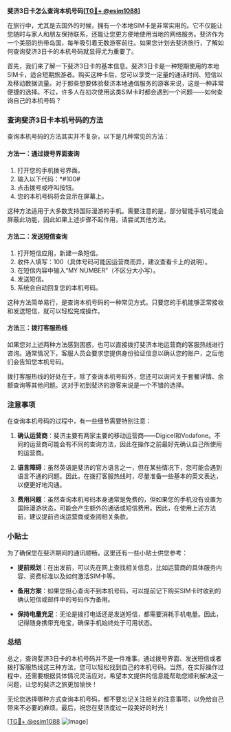 **斐济3日卡怎么查询本机号码[[TG💪+ @esim1088](https://t.me/s/esim1088)]**

在旅行中，尤其是去国外的时候，拥有一个本地SIM卡是非常实用的。它不仅能让您随时与家人和朋友保持联系，还能让您更方便地使用当地的网络服务。斐济作为一个美丽的热带岛国，每年吸引着无数游客前往。如果您计划去斐济旅行，了解如何查询斐济3日卡的本机号码就显得尤为重要了。

首先，我们来了解一下斐济3日卡的基本信息。斐济3日卡是一种短期使用的本地SIM卡，适合短期旅游者。购买这种卡后，您可以享受一定量的通话时间、短信以及移动数据流量。对于那些想要体验斐济本地通信服务的游客来说，这是一种非常便捷的选择。不过，许多人在初次使用这类SIM卡时都会遇到一个问题——如何查询自己的本机号码？

### 查询斐济3日卡本机号码的方法

查询本机号码的方法其实并不复杂，以下是几种常见的方法：

#### 方法一：通过拨号界面查询
1. 打开您的手机拨号界面。
2. 输入以下代码：*#100#
3. 点击拨号或呼叫按钮。
4. 您的本机号码将会显示在屏幕上。

这种方法适用于大多数支持国际漫游的手机。需要注意的是，部分智能手机可能会屏蔽此功能，因此如果上述步骤不起作用，请尝试其他方法。

#### 方法二：发送短信查询
1. 打开短信应用，新建一条短信。
2. 收件人填写：100（具体号码可能因运营商而异，建议查看卡上的说明）。
3. 在短信内容中输入“MY NUMBER”（不区分大小写）。
4. 发送短信。
5. 系统会自动回复您的本机号码。

这种方法简单易行，是查询本机号码的一种常见方式。只要您的手机能够正常接收和发送短信，就可以轻松完成操作。

#### 方法三：拨打客服热线
如果您对上述两种方法感到困惑，也可以直接拨打斐济本地运营商的客服热线进行咨询。通常情况下，客服人员会要求您提供身份验证信息以确认您的账户，之后他们会告知您本机号码。

拨打客服热线的好处在于，除了查询本机号码外，您还可以询问关于套餐详情、余额查询等其他问题。这对于初到斐济的游客来说是一个不错的选择。

### 注意事项

在查询本机号码的过程中，有一些细节需要特别注意：

1. **确认运营商**：斐济主要有两家主要的移动运营商——Digicel和Vodafone。不同的运营商可能会有不同的查询方法，因此在操作之前最好先确认自己所使用的运营商。
   
2. **语言障碍**：虽然英语是斐济的官方语言之一，但在某些情况下，您可能会遇到语言不通的问题。因此，在拨打客服热线时，尽量准备一些基本的英文表达，以便更好地沟通。

3. **费用问题**：虽然查询本机号码本身通常是免费的，但如果您的手机没有设置为国际漫游状态，可能会产生额外的通话或短信费用。因此，在使用上述方法前，建议提前咨询运营商或查阅相关条款。

### 小贴士

为了确保您在斐济期间的通讯顺畅，这里还有一些小贴士供您参考：

- **提前规划**：在出发前，可以先在网上查找相关信息，比如运营商的具体服务内容、资费标准以及如何激活SIM卡等。
  
- **备用方案**：如果您担心查询不到本机号码，可以提前记下购买SIM卡时收到的确认短信或邮件中的号码作为备用。

- **保持电量充足**：无论是拨打电话还是发送短信，都需要消耗手机电量。因此，记得随身携带充电宝，确保手机始终处于可用状态。

### 总结

总之，查询斐济3日卡的本机号码并不是一件难事。通过拨号界面、发送短信或者拨打客服热线这三种方法，您可以轻松找到自己的本机号码。当然，在实际操作过程中，还需要根据具体情况灵活应对。希望本文提供的信息能帮助您顺利解决这一问题，让您的斐济之旅更加愉快！

无论您选择哪种方式查询本机号码，都不要忘记关注相关的注意事项，以免给自己带来不必要的麻烦。最后，祝您在斐济度过一段美好的时光！

[[TG💪+ @esim1088](https://t.me/s/esim1088) ![Image](https://i.postimg.cc/4NQfJmqS/Snipaste-2025-05-13-00-14-12.png)]
